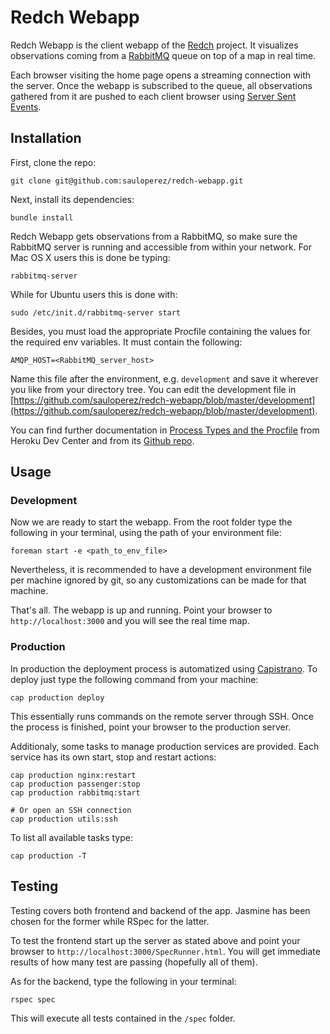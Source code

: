 # Redch Webapp

Redch Webapp is the client webapp of the [Redch](http://54.72.161.42/) project. It visualizes observations coming from a [RabbitMQ](http://www.rabbitmq.com/) queue on top of a map in real time.

Each browser visiting the home page opens a streaming connection with the server. Once the webapp is subscribed to the queue, all observations gathered from it are pushed to each client browser using [Server Sent Events](http://en.wikipedia.org/wiki/Server-sent_events). 

## Installation

First, clone the repo:

    git clone git@github.com:sauloperez/redch-webapp.git

Next, install its dependencies:

    bundle install

Redch Webapp gets observations from a RabbitMQ, so make sure the RabbitMQ server is running and accessible from within your network. For Mac OS X users this is done be typing:

	rabbitmq-server

While for Ubuntu users this is done with:

	sudo /etc/init.d/rabbitmq-server start

Besides, you must load the appropriate Procfile containing the values for the required env variables. It must contain the following:

    AMQP_HOST=<RabbitMQ_server_host>

Name this file after the environment, e.g. ```development``` and save it wherever you like from your directory tree. You can edit the development file in [https://github.com/sauloperez/redch-webapp/blob/master/development](https://github.com/sauloperez/redch-webapp/blob/master/development).

You can find further documentation in [Process Types and the Procfile](https://devcenter.heroku.com/articles/procfile#developing-locally-with-foreman) from Heroku Dev Center and from its [Github repo](https://github.com/ddollar/foreman).


## Usage

### Development

Now we are ready to start the webapp. From the root folder type the following in your terminal, using the path of your environment file:

    foreman start -e <path_to_env_file>

Nevertheless, it is recommended to have a development environment file per machine ignored by git, so any customizations can be made for that machine.

That's all. The webapp is up and running. Point your browser to ```http://localhost:3000``` and you will see the real time map.

### Production

In production the deployment process is automatized using [Capistrano](http://capistranorb.com/). To deploy just type the following command from your machine:

	cap production deploy

This essentially runs commands on the remote server through SSH. Once the process is finished, point your browser to the production server.

Additionaly, some tasks to manage production services are provided. Each service has its own start, stop and restart actions:

	cap production nginx:restart
	cap production passenger:stop
	cap production rabbitmq:start
	
	# Or open an SSH connection
	cap production utils:ssh

To list all available tasks type:

	cap production -T


## Testing

Testing covers both frontend and backend of the app. Jasmine has been chosen for the former while RSpec for the latter.

To test the frontend start up the server as stated above and point your browser to `http://localhost:3000/SpecRunner.html`. You will get immediate results of how many test are passing (hopefully all of them).

As for the backend, type the following in your terminal:

	rspec spec

This will execute all tests contained in the ```/spec``` folder.
